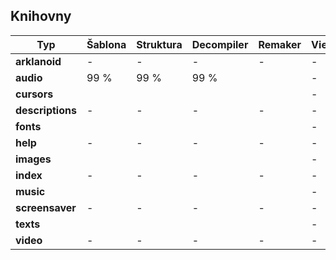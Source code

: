 ## Knihovny

Typ              | Šablona | Struktura | Decompiler | Remaker | Viewer
-----------------|---------|-----------|------------|---------|-------
**arklanoid**    | -       | -         | -          | -       | -
**audio**        | 99 %    | 99 %      | 99 %       |         | -
**cursors**      |         |           |            |         | -
**descriptions** | -       | -         | -          | -       | -
**fonts**        |         |           |            |         | -
**help**         | -       | -         | -          | -       | -
**images**       |         |           |            |         | -
**index**        | -       | -         | -          | -       | -
**music**        |         |           |            |         | -
**screensaver**  | -       | -         | -          | -       | -
**texts**        |         |           |            |         | -
**video**        | -       | -         | -          | -       | -
